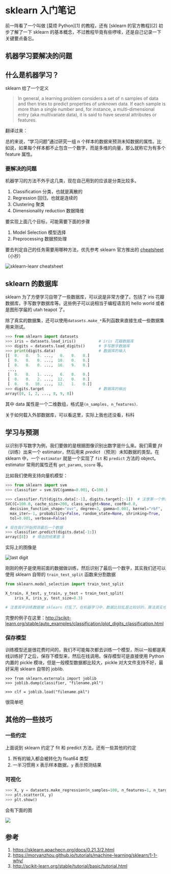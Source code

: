 # sklearn 入门笔记

<!--
ID: eb14c36f-7e5e-4383-959a-966c48dc6704
Status: publish
Date: 2017-11-24T19:35:00
Modified: 2020-05-16T11:56:16
wp_id: 481
-->

前一阵看了一个叫做 [莫烦 Python][1] 的教程，还有 [sklearn 的官方教程][2] 初步了解了一下 sklearn 的基本概念，不过教程毕竟有些啰嗦，还是自己记录一下关键要点备忘。

## 机器学习要解决的问题

## 什么是机器学习？

sklearn 给了一个定义

> In general, a learning problem considers a set of n samples of data and then tries to predict properties of unknown data. If each sample is more than a single number and, for instance, a multi-dimensional entry (aka multivariate data), it is said to have several attributes or features.

翻译过来：

总的来说，“学习问题”通过研究一组 n 个样本的数据来预测未知数据的属性。比如说，如果每个样本都不止包含一个数字，而是多维的向量，那么就称它为有多个 feature 属性。

### 要解决的问题

机器学习的方法不外乎这几类，现在自己用到的应该是分类比较多。

1. Classification 分类，也就是离散的
2. Regression 回归，也就是连续的
3. Clustering 聚类
4. Dimensionality reduction 数据降维

要实现上面几个目标，可能需要下面的步骤

1. Model Selection 模型选择
2. Preprocessing 数据预处理

要去判定自己的任务需要用哪种方法，优先参考 sklearn 官方推出的 [cheatsheet](http://scikit-learn.org/stable/tutorial/machine_learning_map/index.html)（小抄）

![sklearn-leanr cheatsheet](http://scikit-learn.org/stable/_static/ml_map.png)

## sklearn 的数据库

sklearn 为了方便学习自带了一些数据库，可以说是非常方便了。包括了 iris 花瓣数据库，手写数字数据库等。这些例子可以说相当于编程语言的 hello world 或者是图形学届的 utah teapot 了。

除了真实的数据集，还可以使用`datasets.make_*`系列函数来直接生成一些数据集用来测试。

```py
>>> from sklearn import datasets
>>> iris = datasets.load_iris()          # iris 花瓣数据库
>>> digits = datasets.load_digits()      # 手写数字数据库
>>> print(digits.data)                   # 数据库的输入
[[  0.   0.   5. ...,   0.   0.   0.]
 [  0.   0.   0. ...,  10.   0.   0.]
 [  0.   0.   0. ...,  16.   9.   0.]
 ...,
 [  0.   0.   1. ...,   6.   0.   0.]
 [  0.   0.   2. ...,  12.   0.   0.]
 [  0.   0.  10. ...,  12.   1.   0.]]
>>> digits.target                        # 数据库的输出
array([0, 1, 2, ..., 8, 9, 8])
```

其中 data 属性是一个二维数组，格式是`(n_samples, n_features)`.

关于如何载入外部数据库，可以看这里，实际上我也还没看，科科

## 学习与预测

以识别手写数字为例，我们要做的是根据图像识别出数字是什么来。我们需要 *fit* （训练）出来一个 estimator，然后用来 *predict* （预测）未知数据的类型。在 sklearn 中，一个 `estimator` 就是一个实现了 `fit` 和 `predict` 方法的 object。estimator 常用的属性还有 `get_params`, `score` 等。

比如我们使用支持向量机模型：

```py
>>> from sklearn import svm
>>> classifier = svm.SVC(gamma=0.001, C=100.)

>>> classifier.fit(digits.data[:-1], digits.target[:-1])  # 注意第一个参数是数据，第二个参数是结果
SVC(C=100.0, cache_size=200, class_weight=None, coef0=0.0,
  decision_function_shape="ovr", degree=3, gamma=0.001, kernel="rbf",
  max_iter=-1, probability=False, random_state=None, shrinking=True,
  tol=0.001, verbose=False)

# 现在我们开始预测最后一个数据
>>> classifier.predict(digits.data[-1:])
array([8])  # 得出的结果是 8

```

实际上的图像是

![last digit](http://scikit-learn.org/stable/_images/sphx_glr_plot_digits_last_image_001.png)

刚刚的例子是使用前面的数据做训练，然后识别了最后一个数字，其实我们还可以使用 sklearn 自带的 `train_test_split` 函数来分割数据

```py
from sklearn.model_selection import train_test_split

X_train, X_test, y_train, y_test = train_test_split(
    iris_X, iris_y, test_size=0.3)

# 注意其中训练数据被 sklearn 打乱了。在机器学习中，数据比较乱是比较好的，算法其实也一样，数组是乱的最好。
```

完整的例子在这里：http://scikit-learn.org/stable/auto_examples/classification/plot_digits_classification.html

### 保存模型

训练模型还是很花费时间的，我们不可能每次都去训练一个模型，所以一般都是离线训练好了之后，保存下模型来，然后在线调用。保存模型可是直接使用 Python 内置的 pickle 模块，但是一般模型数据都比较大，pickle 对大文件支持不好，最好采用 sklearn 自带的 joblib.

```
>>> from sklearn.externals import joblib
>>> joblib.dump(classifier, "filename.pkl") 

>>> clf = joblib.load("filename.pkl") 
```

很简单吧

## 其他的一些技巧

### 一些约定

上面说到 sklearn 约定了 fit 和 predict 方法，还有一些其他的约定

1. 所有的输入都会被转化为 float64 类型
2. 一半习惯用 `X` 表示样本数据，`y` 表示预测结果

### 可视化

```py
>>> X, y = datasets.make_regression(n_samples=100, n_features=1, n_targets=1, noise=10)
>>> plt.scatter(X, y)
>>> plt.show()
```

会有下面的图 

![](https://morvanzhou.github.io/static/results/sklearn/2_3_3.png)

## 参考

1. https://sklearn.apachecn.org/docs/0.21.3/2.html
2. https://morvanzhou.github.io/tutorials/machine-learning/sklearn/1-1-why/
3. http://scikit-learn.org/stable/tutorial/basic/tutorial.html
